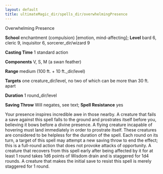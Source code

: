 ```yaml
---
layout: default
title: ultimateMagic_dir/spells_dir/overwhelmingPresence
---
```

Overwhelming Presence

**School** enchantment (compulsion) [emotion, mind-affecting]; **Level** bard 6, cleric 9, inquisitor 6, sorcerer_dir/wizard 9

**Casting Time** 1 standard action

**Components** V, S, M (a swan feather)

**Range** medium (100 ft. + 10 ft._dir/level)

**Targets** one creature_dir/level, no two of which can be more than 30 ft. apart

**Duration** 1 round_dir/level

**Saving Throw** Will negates, see text; **Spell Resistance** yes

Your presence inspires incredible awe in those nearby. A creature that fails a save against this spell falls to the ground and prostrates itself before you, believing it bows before a divine presence. A flying creature incapable of hovering must land immediately in order to prostrate itself. These creatures are considered to be helpless for the duration of the spell. Each round on its turn, a target of this spell may attempt a new saving throw to end the effect; this is a full-round action that does not provoke attacks of opportunity. A creature that recovers from this spell early after being affected by it for at least 1 round takes 1d6 points of Wisdom drain and is staggered for 1d4 rounds. A creature that makes the initial save to resist this spell is merely staggered for 1 round.

